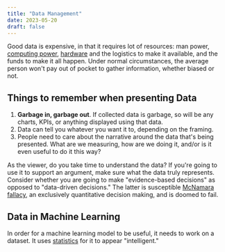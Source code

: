 ```yaml
---
title: "Data Management"
date: 2023-05-20
draft: false
---
```


Good data is expensive,
in that it requires lot of resources:
man power,
[computing power](/computer),
[hardware](/technology) and the logistics to make it available,
and the funds to make it all happen.
Under normal circumstances,
the average person won't pay out of pocket
to gather information, whether biased or not.

## Things to remember when presenting Data

1. **Garbage in, garbage out**. If collected data is garbage, so will be
   any charts, KPIs, or anything displayed using that data.
2. Data can tell you whatever you want it to, depending on the framing.
3. People need to care about the narrative around the data that's being
   presented. What are we measuring, how are we doing it, and/or is it
   even useful to do it this way?

As the viewer, do you take time to understand the data?
If you're going to use it to support an argument,
make sure what the data truly represents.
Consider whether you are going to make "evidence-based decisions"
as opposed to "data-driven decisions."
The latter is susceptible [McNamara fallacy](https://en.wikipedia.org/wiki/McNamara_fallacy),
an exclusively quantitative decision making,
and is doomed to fail.

## Data in Machine Learning

In order for a machine learning model to be useful, it needs to work on
a dataset. It uses [statistics](/statistics) for it to appear
"intelligent."

